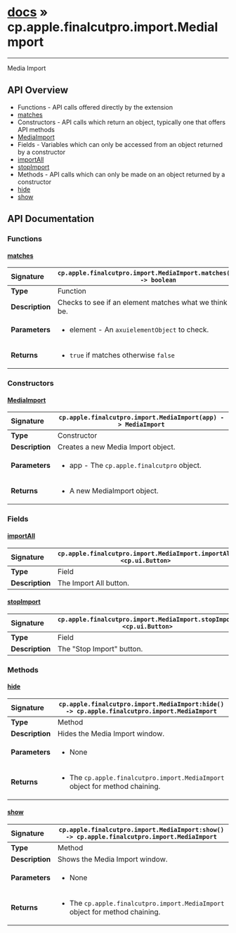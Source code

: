 # [docs](index.md) » cp.apple.finalcutpro.import.MediaImport
---

Media Import

## API Overview
* Functions - API calls offered directly by the extension
 * [matches](#matches)
* Constructors - API calls which return an object, typically one that offers API methods
 * [MediaImport](#mediaimport)
* Fields - Variables which can only be accessed from an object returned by a constructor
 * [importAll](#importall)
 * [stopImport](#stopimport)
* Methods - API calls which can only be made on an object returned by a constructor
 * [hide](#hide)
 * [show](#show)

## API Documentation

### Functions

#### [matches](#matches)
| <span style="float: left;">**Signature**</span> | <span style="float: left;">`cp.apple.finalcutpro.import.MediaImport.matches(element) -> boolean` </span>                                                          |
| -----------------------------------------------------|---------------------------------------------------------------------------------------------------------|
| **Type**                                             | Function |
| **Description**                                      | Checks to see if an element matches what we think it should be. |
| **Parameters**                                       | <ul><li>element - An <code>axuielementObject</code> to check.</li></ul> |
| **Returns**                                          | <ul><li><code>true</code> if matches otherwise <code>false</code></li></ul> |

### Constructors

#### [MediaImport](#mediaimport)
| <span style="float: left;">**Signature**</span> | <span style="float: left;">`cp.apple.finalcutpro.import.MediaImport(app) -> MediaImport` </span>                                                          |
| -----------------------------------------------------|---------------------------------------------------------------------------------------------------------|
| **Type**                                             | Constructor |
| **Description**                                      | Creates a new Media Import object. |
| **Parameters**                                       | <ul><li>app - The <code>cp.apple.finalcutpro</code> object.</li></ul> |
| **Returns**                                          | <ul><li>A new MediaImport object.</li></ul> |

### Fields

#### [importAll](#importall)
| <span style="float: left;">**Signature**</span> | <span style="float: left;">`cp.apple.finalcutpro.import.MediaImport.importAll <cp.ui.Button>` </span>                                                          |
| -----------------------------------------------------|---------------------------------------------------------------------------------------------------------|
| **Type**                                             | Field |
| **Description**                                      | The Import All button. |

#### [stopImport](#stopimport)
| <span style="float: left;">**Signature**</span> | <span style="float: left;">`cp.apple.finalcutpro.import.MediaImport.stopImport <cp.ui.Button>` </span>                                                          |
| -----------------------------------------------------|---------------------------------------------------------------------------------------------------------|
| **Type**                                             | Field |
| **Description**                                      | The "Stop Import" button. |

### Methods

#### [hide](#hide)
| <span style="float: left;">**Signature**</span> | <span style="float: left;">`cp.apple.finalcutpro.import.MediaImport:hide() -> cp.apple.finalcutpro.import.MediaImport` </span>                                                          |
| -----------------------------------------------------|---------------------------------------------------------------------------------------------------------|
| **Type**                                             | Method |
| **Description**                                      | Hides the Media Import window. |
| **Parameters**                                       | <ul><li>None</li></ul> |
| **Returns**                                          | <ul><li>The <code>cp.apple.finalcutpro.import.MediaImport</code> object for method chaining.</li></ul> |

#### [show](#show)
| <span style="float: left;">**Signature**</span> | <span style="float: left;">`cp.apple.finalcutpro.import.MediaImport:show() -> cp.apple.finalcutpro.import.MediaImport` </span>                                                          |
| -----------------------------------------------------|---------------------------------------------------------------------------------------------------------|
| **Type**                                             | Method |
| **Description**                                      | Shows the Media Import window. |
| **Parameters**                                       | <ul><li>None</li></ul> |
| **Returns**                                          | <ul><li>The <code>cp.apple.finalcutpro.import.MediaImport</code> object for method chaining.</li></ul> |

